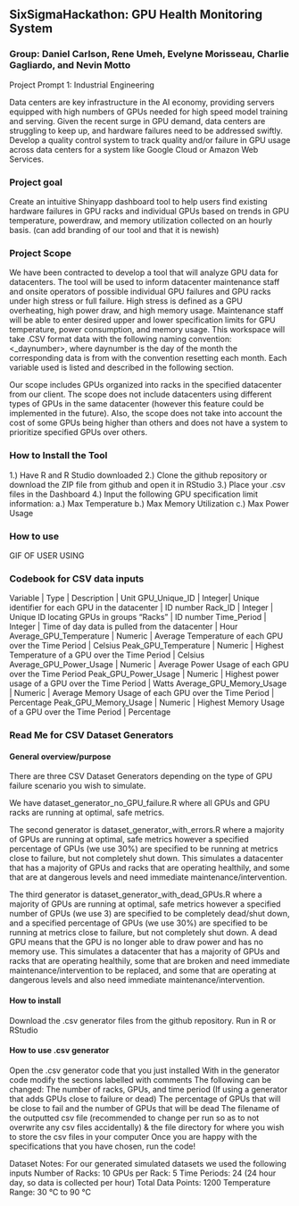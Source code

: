 ## SixSigmaHackathon: GPU Health Monitoring System
### Group: Daniel Carlson, Rene Umeh, Evelyne Morisseau, Charlie Gagliardo, and Nevin Motto

Project Prompt 1: Industrial Engineering

Data centers are key infrastructure in the AI economy, providing servers equipped with high numbers of GPUs needed for high speed model training and serving. Given the recent surge in GPU demand, data centers are struggling to keep up, and hardware failures need to be addressed swiftly. Develop a quality control system to track quality and/or failure in GPU usage across data centers for a system like Google Cloud or Amazon Web Services.

### Project goal

Create an intuitive Shinyapp dashboard tool to help users find existing hardware failures in GPU racks and individual GPUs based on trends in GPU temperature, powerdraw, and memory utilization collected on an hourly basis. (can add branding of our tool and that it is newish)

### Project Scope 

We have been contracted to develop a tool that will analyze GPU data for datacenters. The tool will be used to inform datacenter maintenance staff and onsite operators of possible individual GPU failures and GPU racks under high stress or full failure. High stress is defined as a GPU overheating, high power draw, and high memory usage. Maintenance staff will be able to enter desired upper and lower specification limits for GPU temperature, power consumption, and memory usage. This workspace will take .CSV format data with the following naming convention: <_daynumber>, where daynumber is the day of the month the corresponding data is from with the convention resetting each month. Each variable used is listed and described in the following section. 

Our scope includes GPUs organized into racks in the specified datacenter from our client. The scope does not include datacenters using different types of GPUs in the same datacenter (however this feature could be implemented in the future). Also, the scope does not take into account the cost of some GPUs being higher than others and does not have a system to prioritize specified GPUs over others. 

### How to Install the Tool

1.) Have R and R Studio downloaded
2.) Clone the github repository or download the ZIP file from github and open it in RStudio
3.) Place your .csv files in the Dashboard
4.) Input the following GPU specification limit information:
    a.) Max Temperature
    b.) Max Memory Utilization
    c.) Max Power Usage

### How to use 

GIF OF USER USING 

### Codebook for CSV data inputs

Variable | Type |  Description | Unit
GPU_Unique_ID | Integer|  Unique identifier for each GPU in the datacenter | ID number
Rack_ID | Integer | Unique ID locating GPUs in groups “Racks” | ID number
Time_Period | Integer | Time of day data is pulled from the datacenter | Hour
Average_GPU_Temperature | Numeric | Average Temperature of each GPU over the Time Period | Celsius
Peak_GPU_Temperature | Numeric | Highest Temperature of a GPU over the Time Period | Celsius
Average_GPU_Power_Usage | Numeric | Average Power Usage of each GPU over the Time Period
Peak_GPU_Power_Usage | Numeric | Highest power usage of a GPU over the Time Period | Watts
Average_GPU_Memory_Usage | Numeric | Average Memory Usage of each GPU over the Time Period | Percentage
Peak_GPU_Memory_Usage | Numeric | Highest Memory Usage of a GPU over the Time Period | Percentage

### Read Me for CSV Dataset Generators 

#### General overview/purpose
There are three CSV Dataset Generators depending on the type of GPU failure scenario you wish to simulate. 

We have dataset_generator_no_GPU_failure.R where all GPUs and GPU racks are running at optimal, safe metrics. 

The second generator is dataset_generator_with_errors.R where a majority of GPUs are running at optimal, safe metrics however a specified percentage of GPUs (we use 30%) are specified to be running at metrics close to failure, but not completely shut down. This simulates a datacenter that has a majority of GPUs and racks that are operating healthily, and some that are at dangerous levels and need immediate maintenance/intervention. 

The third generator is dataset_generator_with_dead_GPUs.R where a majority of GPUs are running at optimal, safe metrics however a specified number of GPUs (we use 3) are specified to be completely dead/shut down, and a specified percentage of GPUs (we use 30%) are specified to be running at metrics close to failure, but not completely shut down. A dead GPU means that the GPU is no longer able to draw power and has no memory use. This simulates a datacenter that has a majority of GPUs and racks that are operating healthily, some that are broken and need immediate maintenance/intervention to be replaced, and some that are operating at dangerous levels and also need immediate maintenance/intervention. 

#### How to install 
Download the .csv generator files from the github repository.
Run in R or RStudio

#### How to use .csv generator 
Open the .csv generator code that you just installed 
With in the generator code modify the sections labelled with comments
The following can be changed:
The number of racks, GPUs, and time period
(If using a generator that adds GPUs close to failure or dead) The percentage of GPUs that will be close to fail and the number of GPUs that will be dead
The filename of the outputted csv file (recommended to change per run so as to not overwrite any csv files accidentally) & the file directory for where you wish to store the csv files in your computer
Once you are happy with the specifications that you have chosen, run the code! 


Dataset Notes:
For our generated simulated datasets we used the following inputs
Number of Racks: 10
GPUs per Rack: 5
Time Periods: 24 (24 hour day, so data is collected per hour)
Total Data Points: 1200
Temperature Range: 30 ℃ to 90 ℃

